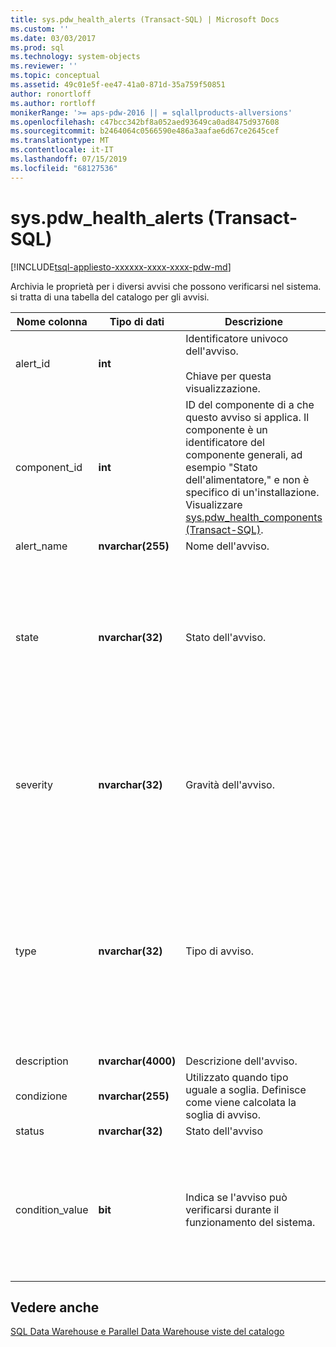 ```yaml
---
title: sys.pdw_health_alerts (Transact-SQL) | Microsoft Docs
ms.custom: ''
ms.date: 03/03/2017
ms.prod: sql
ms.technology: system-objects
ms.reviewer: ''
ms.topic: conceptual
ms.assetid: 49c01e5f-ee47-41a0-871d-35a759f50851
author: ronortloff
ms.author: rortloff
monikerRange: '>= aps-pdw-2016 || = sqlallproducts-allversions'
ms.openlocfilehash: c47bcc342bf8a052aed93649ca0ad8475d937608
ms.sourcegitcommit: b2464064c0566590e486a3aafae6d67ce2645cef
ms.translationtype: MT
ms.contentlocale: it-IT
ms.lasthandoff: 07/15/2019
ms.locfileid: "68127536"
---
```

# <a name="syspdwhealthalerts-transact-sql"></a>sys.pdw_health_alerts (Transact-SQL)
[!INCLUDE[tsql-appliesto-xxxxxx-xxxx-xxxx-pdw-md](../../includes/tsql-appliesto-xxxxxx-xxxx-xxxx-pdw-md.md)]

  Archivia le proprietà per i diversi avvisi che possono verificarsi nel sistema. si tratta di una tabella del catalogo per gli avvisi.  
  
|Nome colonna|Tipo di dati|Descrizione|Intervallo|  
|-----------------|---------------|-----------------|-----------|  
|alert_id|**int**|Identificatore univoco dell'avviso.<br /><br /> Chiave per questa visualizzazione.|NOT NULL|  
|component_id|**int**|ID del componente di a che questo avviso si applica. Il componente è un identificatore del componente generali, ad esempio "Stato dell'alimentatore," e non è specifico di un'installazione. Visualizzare [sys.pdw_health_components &#40;Transact-SQL&#41;](../../relational-databases/system-catalog-views/sys-pdw-health-components-transact-sql.md).|NOT NULL|  
|alert_name|**nvarchar(255)**|Nome dell'avviso.|NOT NULL|  
|state|**nvarchar(32)**|Stato dell'avviso.|NOT NULL<br /><br /> I valori possibili sono:<br /><br /> 'Operational'<br /><br /> "Non operativo"<br /><br /> "Degradato"<br /><br /> "Non riuscito"|  
|severity|**nvarchar(32)**|Gravità dell'avviso.|NOT NULL<br /><br /> I valori possibili sono:<br /><br /> 'Informational'<br /><br /> "Avviso"<br /><br /> 'Error'|  
|type|**nvarchar(32)**|Tipo di avviso.|NOT NULL<br /><br /> I valori possibili sono:<br /><br /> StatusChange - è stato modificato lo stato del dispositivo.<br /><br /> Soglia - valore ha superato il valore di soglia.|  
|description|**nvarchar(4000)**|Descrizione dell'avviso.|NOT NULL|  
|condizione|**nvarchar(255)**|Utilizzato quando tipo uguale a soglia. Definisce come viene calcolata la soglia di avviso.|NULL|  
|status|**nvarchar(32)**|Stato dell'avviso|NULL|  
|condition_value|**bit**|Indica se l'avviso può verificarsi durante il funzionamento del sistema.|NULL<br /><br /> Valori possibili<br /><br /> 0 - avviso non viene generato.<br /><br /> 1 - avviso viene generato.|  
  
## <a name="see-also"></a>Vedere anche  
 [SQL Data Warehouse e Parallel Data Warehouse viste del catalogo](../../relational-databases/system-catalog-views/sql-data-warehouse-and-parallel-data-warehouse-catalog-views.md)  
  
  
